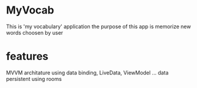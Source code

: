 # MyVocab 

This is 'my vocabulary' application 
the purpose of this app is memorize new words choosen by user

# features
MVVM architature using data binding, LiveData, ViewModel ...
data persistent using rooms

